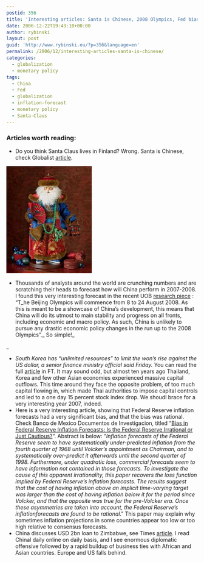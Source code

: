 ```yaml
---
postid: 356
title: 'Interesting articles: Santa is Chinese, 2008 Olympics, Fed bias.'
date: 2006-12-22T19:43:10+00:00
author: rybinski
layout: post
guid: 'http://www.rybinski.eu/?p=356&language=en'
permalink: /2006/12/interesting-articles-santa-is-chinese/
categories:
  - globalization
  - monetary policy
tags:
  - China
  - Fed
  - globalization
  - inflation-forecast
  - monetary policy
  - Santa-Claus
---
```

### Articles worth reading:

  * Do you think Santa Claus lives in Finland? Wrong. Santa is Chinese, check Globalist [article](http://www.theglobalist.com/StoryId.aspx?StoryId=5854).

[![chinese_santa.jpg](/uploads/chinese_santa.thumbnail.jpg)](/uploads/chinese_santa.jpg "chinese_santa.jpg")
  
<!--more-->

  * Thousands of analysts around the world are crunching numbers and are scratching their heads to forecast how will China perform in 2007-2008. I found this very interesting forecast in the recent UOB [research piece](http://203.120.66.69/assets/pdfs/Asia-Focus_1q07.pdf) : “T_he Beijing Olympics will commence from 8 to 24 August 2008. As this is meant to be a showcase of China’s development, this means that China will do its utmost to main stability and progress on all fronts, including economic and macro policy. As such, China is unlikely to pursue any drastic economic policy changes in the run up to the 2008 Olympics”._ So simple!_
  
_ 
  * _South Korea has “unlimited resources” to limit the won’s rise against the US dollar, a senior finance ministry official said Friday._ You can read the full [article](http://www.ft.com/cms/s/9fca4550-9191-11db-a945-0000779e2340.html) in FT. It may sound odd, but almost ten years ago Thailand, Korea and few other Asian economies experienced massive capital outflows. This time around they face the opposite problem, of too much capital flowing in, which made Thai authorities to impose capital controls and led to a one day 15 percent stock index drop. We shoudl brace for a very interesting year 2007, indeed.
  * Here is a very interesting article, showing that Federal Reserve inflation forecasts had a very significant bias, and that the bias was rational. Check Banco de Mexico Documentos de Investigacion, titled “[Bias in Federal Reserve Inflation Forecasts: Is the Federal Reserve Irrational or Just Cautious?](http://www.banxico.org.mx/publicadorFileDownload/download?documentId={CF195B12-B079-7BD5-B572-93AE35BDE700})“. Abstract is below: “_Inflation forecasts of the Federal Reserve seem to have systematically under-predicted inflation from the fourth quarter of 1968 until Volcker’s appointment as Chairman, and to systematically over-predict it afterwards until the second quarter of 1998. Furthermore, under quadratic loss, commercial forecasts seem to have information not contained in those forecasts. To investigate the cause of this apparent irrationality, this paper recovers the loss function implied by Federal Reserve’s inflation forecasts. The results suggest that the cost of having inflation above an implicit time-varying target was larger than the cost of having inflation below it for the period since Volcker, and that the opposite was true for the pre-Volcker era. Once these asymmetries are taken into account, the Federal Reserve’s inflationforecasts are found to be rational_.” This paper may explain why sometimes inflation projections in some countries appear too low or too high relative to consensus forecasts. 
  * China discusses USD 2bn loan to Zimbabwe, see Times [article](http://business.timesonline.co.uk/article/0,,16849-2516126,00.html#cid=OTC-RSS&amp;attr=Business). I read Chinal daily online on daily basis, and I see enormous diplomatic offensive followed by a rapid buildup of business ties with African and Asian countries. Europe and US falls behind.
